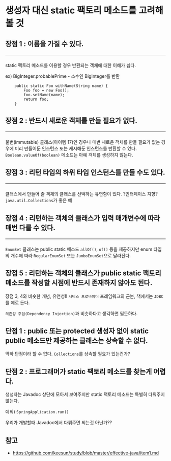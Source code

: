 # 생성자 대신 static 팩토리 메소드를 고려해 볼 것

## 장점 1 : 이름을 가질 수 있다. <hr/>
static 팩토리 메소드를 이용할 경우 반환되는 객체에 대한 이해가 쉽다.

ex) BigInteger.probablePrime - 소수인 BigInteger를 반환 
<pre><code>    public static Foo withName(String name) {
        Foo foo = new Foo();
        foo.setName(name);
        return foo;
    }
</code></pre>

## 장점 2 : 반드시 새로운 객체를 만들 필요가 없다. <hr/>
불변(immutable) 클래스(아이템 17)인 경우나 매번 새로운 객체를 만들 필요가 없는 경우에 미리 만들어둔 인스턴스 또는 캐시해둔 인스턴스를 반환할 수 있다. `Boolean.valueOf(boolean)` 메소드는 아예 객체를 생성하지 않는다.

## 장점 3 : 리턴 타입의 하위 타입 인스턴스를 만들 수도 있다. <hr/>
클래스에서 만들어 줄 객체의 클래스를 선택하는 유연함이 있다. ?인터페이스 지향?
`java.util.Collections`가 좋은 예

## 장점 4 : 리턴하는 객체의 클래스가 입력 매개변수에 따라 매번 다를 수 있다. <hr/>
`EnumSet` 클래스는 public static 메소드 `allOf()`, `of()` 등을 제공하지만 enum 타입의 개수에 따라 `RegularEnumSet` 또는 `JumboEnumSet`으로 달라진다.

## 장점 5 : 리턴하는 객체의 클래스가 public static 팩토리 메소드를 작성할 시점에 반드시 존재하지 않아도 된다.
장점 3, 4와 비슷한 개념, 유연성!!
`서비스 프로바이더` 프레임워크의 근본, 책에서는 `JDBC`를 예로 든다.

`의존성 주입(Dependency Injection)`과 비슷하다고 생각하면 될듯하다.

## 단점 1 : public 또는 protected 생성자 없이 static public 메소드만 제공하는 클래스는 상속할 수 없다.
딱하 단점이라 할 수 없다.
`Collections`를 상속할 필요가 있는건가?

## 단점 2 : 프로그래머가 static 팩토리 메소드를 찾는게 어렵다.
생성자는 Javadoc 상단에 모아서 보여주지만 static 팩토리 메소드는 특별히 다뤄주지 않는다.

예외) `SpringApplication.run()`

우리가 개발할때 Javadoc에서 다뤄주면 되는것 아닌가??

## 참고
- https://github.com/keesun/study/blob/master/effective-java/item1.md
